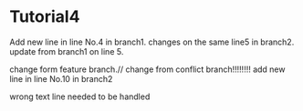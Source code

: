 # Tutorial4


Add new line in line No.4 in branch1.
changes on the same line5 in branch2.
update from branch1 on line 5.

change form feature branch.//
change from conflict branch!!!!!!!!
add new line in line No.10 in branch2


wrong text line needed to be handled